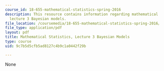 ```yaml
---
course_id: 18-655-mathematical-statistics-spring-2016
description: This resource contains information regarding mathematical statistics,
  lecture 3 Bayesian models.
file_location: /coursemedia/18-655-mathematical-statistics-spring-2016/9c7b5d5cfb5ad8127c4b9c1a0442f29b_MIT18_655S16_LecNote3.pdf
file_type: application/pdf
layout: pdf
title: Mathematical Statistics, Lecture 3 Bayesian Models
type: course
uid: 9c7b5d5cfb5ad8127c4b9c1a0442f29b

---
```

None